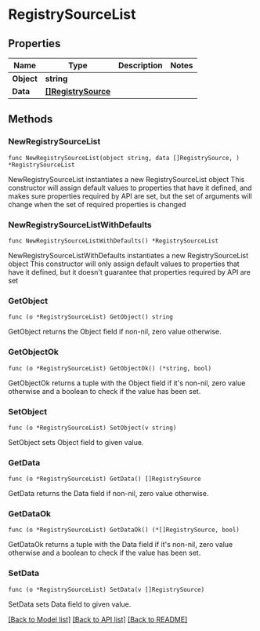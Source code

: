 # RegistrySourceList

## Properties

Name | Type | Description | Notes
------------ | ------------- | ------------- | -------------
**Object** | **string** |  | 
**Data** | [**[]RegistrySource**](RegistrySource.md) |  | 

## Methods

### NewRegistrySourceList

`func NewRegistrySourceList(object string, data []RegistrySource, ) *RegistrySourceList`

NewRegistrySourceList instantiates a new RegistrySourceList object
This constructor will assign default values to properties that have it defined,
and makes sure properties required by API are set, but the set of arguments
will change when the set of required properties is changed

### NewRegistrySourceListWithDefaults

`func NewRegistrySourceListWithDefaults() *RegistrySourceList`

NewRegistrySourceListWithDefaults instantiates a new RegistrySourceList object
This constructor will only assign default values to properties that have it defined,
but it doesn't guarantee that properties required by API are set

### GetObject

`func (o *RegistrySourceList) GetObject() string`

GetObject returns the Object field if non-nil, zero value otherwise.

### GetObjectOk

`func (o *RegistrySourceList) GetObjectOk() (*string, bool)`

GetObjectOk returns a tuple with the Object field if it's non-nil, zero value otherwise
and a boolean to check if the value has been set.

### SetObject

`func (o *RegistrySourceList) SetObject(v string)`

SetObject sets Object field to given value.


### GetData

`func (o *RegistrySourceList) GetData() []RegistrySource`

GetData returns the Data field if non-nil, zero value otherwise.

### GetDataOk

`func (o *RegistrySourceList) GetDataOk() (*[]RegistrySource, bool)`

GetDataOk returns a tuple with the Data field if it's non-nil, zero value otherwise
and a boolean to check if the value has been set.

### SetData

`func (o *RegistrySourceList) SetData(v []RegistrySource)`

SetData sets Data field to given value.



[[Back to Model list]](../README.md#documentation-for-models) [[Back to API list]](../README.md#documentation-for-api-endpoints) [[Back to README]](../README.md)


